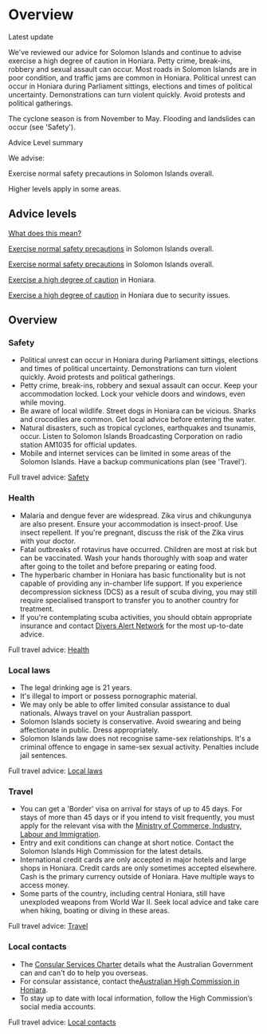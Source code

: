 # Overview

Latest update

We've reviewed our advice for Solomon Islands and continue to advise exercise a high degree of caution in Honiara. Petty crime, break-ins, robbery and sexual assault can occur. Most roads in Solomon Islands are in poor condition, and traffic jams are common in Honiara. Political unrest can occur in Honiara during Parliament sittings, elections and times of political uncertainty. Demonstrations can turn violent quickly. Avoid protests and political gatherings.   
  
The cyclone season is from November to May. Flooding and landslides can occur (see 'Safety').

Advice Level summary

We advise:

Exercise normal safety precautions in Solomon Islands overall.

Higher levels apply in some areas.

## Advice levels

[What does this mean?](/before-you-go/travel-advice-explained/)

[Exercise normal safety precautions](https://www.smartraveller.gov.au/consular-services/travel-advice-explained#level1) in Solomon Islands overall.

[Exercise normal safety precautions](https://www.smartraveller.gov.au/consular-services/travel-advice-explained#level1) in Solomon Islands overall.

[Exercise a high degree of caution](https://www.smartraveller.gov.au/consular-services/travel-advice-explained#level2) in Honiara.

[Exercise a high degree of caution](https://www.smartraveller.gov.au/consular-services/travel-advice-explained#level2) in Honiara due to security issues.

## Overview

### Safety

* Political unrest can occur in Honiara during Parliament sittings, elections and times of political uncertainty. Demonstrations can turn violent quickly. Avoid protests and political gatherings.
* Petty crime, break-ins, robbery and sexual assault can occur. Keep your accommodation locked. Lock your vehicle doors and windows, even while moving.
* Be aware of local wildlife. Street dogs in Honiara can be vicious. Sharks and crocodiles are common. Get local advice before entering the water.
* Natural disasters, such as tropical cyclones, earthquakes and tsunamis, occur. Listen to Solomon Islands Broadcasting Corporation on radio station AM1035 for official updates.
* Mobile and internet services can be limited in some areas of the Solomon Islands. Have a backup communications plan (see 'Travel').

Full travel advice: [Safety](#safety)

### Health

* Malaria and dengue fever are widespread. Zika virus and chikungunya are also present. Ensure your accommodation is insect-proof. Use insect repellent. If you're pregnant, discuss the risk of the Zika virus with your doctor.
* Fatal outbreaks of rotavirus have occurred. Children are most at risk but can be vaccinated. Wash your hands thoroughly with soap and water after going to the toilet and before preparing or eating food.
* The hyperbaric chamber in Honiara has basic functionality but is not capable of providing any in-chamber life support. If you experience decompression sickness (DCS) as a result of scuba diving, you may still require specialised transport to transfer you to another country for treatment.
* If you're contemplating scuba activities, you should obtain appropriate insurance and contact [Divers Alert Network](https://dan.org/) for the most up-to-date advice.

Full travel advice: [Health](#health)

### Local laws

* The legal drinking age is 21 years.
* It's illegal to import or possess pornographic material.
* We may only be able to offer limited consular assistance to dual nationals. Always travel on your Australian passport.
* Solomon Islands society is conservative. Avoid swearing and being affectionate in public. Dress appropriately.
* Solomon Islands law does not recognise same-sex relationships. It's a criminal offence to engage in same-sex sexual activity. Penalties include jail sentences.

Full travel advice: [Local laws](#local-laws)

### Travel

* You can get a 'Border' visa on arrival for stays of up to 45 days. For stays of more than 45 days or if you intend to visit frequently, you must apply for the relevant visa with the [Ministry of Commerce, Industry, Labour and Immigration](https://commerce.gov.sb/departments-units/immigration/visas/i-want-to-apply-for-a.html).
* Entry and exit conditions can change at short notice. Contact the Solomon Islands High Commission for the latest details.
* International credit cards are only accepted in major hotels and large shops in Honiara. Credit cards are only sometimes accepted elsewhere. Cash is the primary currency outside of Honiara. Have multiple ways to access money.
* Some parts of the country, including central Honiara, still have unexploded weapons from World War II. Seek local advice and take care when hiking, boating or diving in these areas.

Full travel advice: [Travel](#travel)

### Local contacts

* The [Consular Services Charter](https://www.smartraveller.gov.au/consular-services/consular-services-charter) details what the Australian Government can and can't do to help you overseas.
* For consular assistance, contact the[Australian High Commission in Honiara](https://solomonislands.embassy.gov.au/).
* To stay up to date with local information, follow the High Commission’s social media accounts.

Full travel advice: [Local contacts](#local-contacts)
